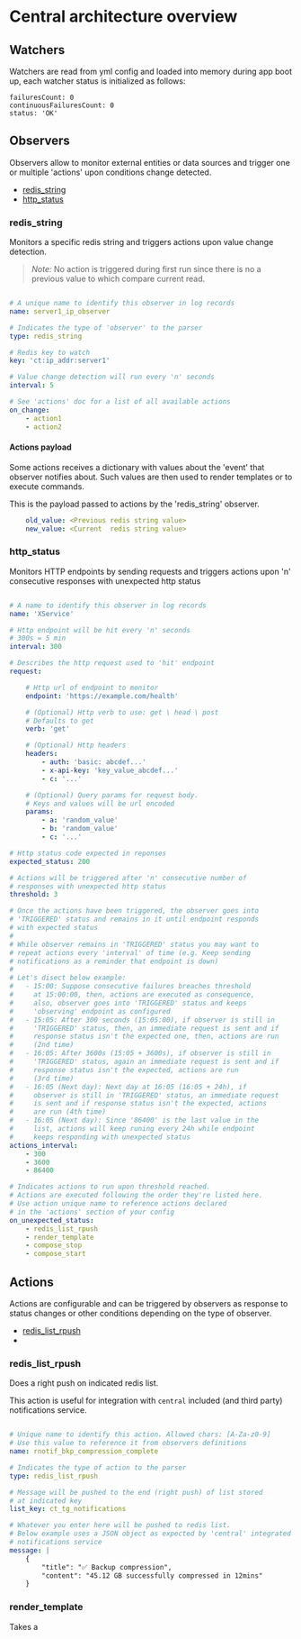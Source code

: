 # Central architecture overview

## Watchers

Watchers are read from yml config and loaded into memory during app boot up,
each watcher status is initialized as follows:

```
failuresCount: 0
continuousFailuresCount: 0
status: 'OK'
```

## Observers

Observers allow to monitor external entities or data sources and trigger one
or multiple 'actions' upon conditions change detected.

- [redis_string](#redisstring)
- [http_status](#httpstatus)

### redis_string

Monitors a specific redis string and triggers actions upon value
change detection.

> *Note:* No action is triggered during first run since there is no a previous value
to which compare current read.

```yaml

# A unique name to identify this observer in log records
name: server1_ip_observer

# Indicates the type of 'observer' to the parser
type: redis_string

# Redis key to watch
key: 'ct:ip_addr:server1'

# Value change detection will run every 'n' seconds
interval: 5

# See 'actions' doc for a list of all available actions
on_change:
    - action1
    - action2
```

#### Actions payload
Some actions receives a dictionary with values about the 'event'
that observer notifies about. Such values are then used to render templates
or to execute commands.

This is the payload passed to actions by the 'redis_string' observer.
```yaml
    old_value: <Previous redis string value>
    new_value: <Current  redis string value>
```

### http_status

Monitors HTTP endpoints by sending requests and triggers actions
upon 'n' consecutive responses with unexpected http status

```yml

# A name to identify this observer in log records
name: 'XService'

# Http endpoint will be hit every 'n' seconds
# 300s = 5 min
interval: 300

# Describes the http request used to 'hit' endpoint
request:

    # Http url of endpoint to monitor
    endpoint: 'https://example.com/health'

    # (Optional) Http verb to use: get \ head \ post
    # Defaults to get
    verb: 'get'

    # (Optional) Http headers
    headers:
        - auth: 'basic: abcdef...'
        - x-api-key: 'key_value_abcdef...'
        - c: '...'

    # (Optional) Query params for request body.
    # Keys and values will be url encoded
    params:
        - a: 'random_value'
        - b: 'random_value'
        - c: '...'

# Http status code expected in reponses
expected_status: 200

# Actions will be triggered after 'n' consecutive number of
# responses with unexpected http status
threshold: 3

# Once the actions have been triggered, the observer goes into
# 'TRIGGERED' status and remains in it until endpoint responds
# with expected status
#
# While observer remains in 'TRIGGERED' status you may want to
# repeat actions every 'interval' of time (e.g. Keep sending
# notifications as a reminder that endpoint is down)
#
# Let's disect below example:
#   - 15:00: Suppose consecutive failures breaches threshold
#     at 15:00:00, then, actions are executed as consequence,
#     also, observer goes into 'TRIGGERED' status and keeps
#     'observing' endpoint as configured
#   - 15:05: After 300 seconds (15:05:00), if observer is still in
#     'TRIGGERED' status, then, an immediate request is sent and if
#     response status isn't the expected one, then, actions are run
#     (2nd time)
#   - 16:05: After 3600s (15:05 + 3600s), if observer is still in
#     'TRIGGERED' status, again an immediate request is sent and if
#     response status isn't the expected, actions are run
#     (3rd time)
#   - 16:05 (Next day): Next day at 16:05 (16:05 + 24h), if
#     observer is still in 'TRIGGERED' status, an immediate request
#     is sent and if response status isn't the expected, actions
#     are run (4th time)
#   - 16:05 (Next day): Since '86400' is the last value in the
#     list, actions will keep runing every 24h while endpoint
#     keeps responding with unexpected status
actions_interval:
    - 300
    - 3600
    - 86400

# Indicates actions to run upon threshold reached.
# Actions are executed following the order they're listed here.
# Use action unique name to reference actions declared
# in the 'actions' section of your config
on_unexpected_status:
    - redis_list_rpush
    - render_template
    - compose_stop
    - compose_start
```

## Actions

Actions are configurable and can be triggered by observers as response to
status changes or other conditions depending on the type of observer.

- [redis_list_rpush](#redislistrpush)
- []()

### redis_list_rpush

Does a right push on indicated redis list.

This action is useful for integration with `central` included (and third
party) notifications service.

```yaml

# Unique name to identify this action. Allowed chars: [A-Za-z0-9]
# Use this value to reference it from observers definitions
name: rnotif_bkp_compression_complete

# Indicates the type of action to the parser
type: redis_list_rpush

# Message will be pushed to the end (right push) of list stored
# at indicated key
list_key: ct_tg_notifications

# Whatever you enter here will be pushed to redis list.
# Below example uses a JSON object as expected by 'central' integrated
# notifications service
message: |
    {
        "title": "✅ Backup compression",
        "content": "45.12 GB successfully compressed in 12mins"
    }
```

### render_template

Takes a

